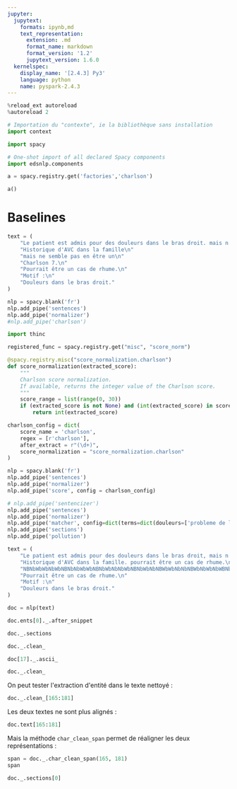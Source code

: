 ```yaml
---
jupyter:
  jupytext:
    formats: ipynb,md
    text_representation:
      extension: .md
      format_name: markdown
      format_version: '1.2'
      jupytext_version: 1.6.0
  kernelspec:
    display_name: '[2.4.3] Py3'
    language: python
    name: pyspark-2.4.3
---
```


```python
%reload_ext autoreload
%autoreload 2
```

```python
# Importation du "contexte", ie la bibliothèque sans installation
import context
```

```python
import spacy
```

```python
# One-shot import of all declared Spacy components
import edsnlp.components
```

```python
a = spacy.registry.get('factories','charlson')
```

```python
a()
```

# Baselines

```python
text = (
    "Le patient est admis pour des douleurs dans le bras droit. mais n'a pas de problème de locomotion. \n"
    "Historique d'AVC dans la famille\n"
    "mais ne semble pas en être un\n"
    "Charlson 7.\n"
    "Pourrait être un cas de rhume.\n"
    "Motif :\n"
    "Douleurs dans le bras droit."
)
```

```python
nlp = spacy.blank('fr')
nlp.add_pipe('sentences')
nlp.add_pipe('normalizer')
#nlp.add_pipe('charlson')
```

```python
import thinc

registered_func = spacy.registry.get("misc", "score_norm")
```

```python
@spacy.registry.misc("score_normalization.charlson")
def score_normalization(extracted_score):
    """
    Charlson score normalization.
    If available, returns the integer value of the Charlson score.
    """
    score_range = list(range(0, 30))
    if (extracted_score is not None) and (int(extracted_score) in score_range):
        return int(extracted_score)

charlson_config = dict(
    score_name = 'charlson',
    regex = [r'charlson'],
    after_extract = r"(\d+)",
    score_normalization = "score_normalization.charlson"
)

nlp = spacy.blank('fr')
nlp.add_pipe('sentences')
nlp.add_pipe('normalizer')
nlp.add_pipe('score', config = charlson_config)
```

```python
# nlp.add_pipe('sentencizer')
nlp.add_pipe('sentences')
nlp.add_pipe('normalizer')
nlp.add_pipe('matcher', config=dict(terms=dict(douleurs=['probleme de locomotion', 'douleurs']), attr='NORM'))
nlp.add_pipe('sections')
nlp.add_pipe('pollution')
```

```python
text = (
    "Le patient est admis pour des douleurs dans le bras droit, mais n'a pas de problème de locomotion. "
    "Historique d'AVC dans la famille. pourrait être un cas de rhume.\n"
    "NBNbWbWbNbWbNBNbNbWbWbNBNbWbNbNbWbNBNbWbNbNBWbWbNbNbNBWbNbWbNbWBNbNbWbNbNBNbWbWbNbWBNbNbWbNBNbWbWbNb\n"
    "Pourrait être un cas de rhume.\n"
    "Motif :\n"
    "Douleurs dans le bras droit."
)
```

```python
doc = nlp(text)
```

```python
doc.ents[0]._.after_snippet
```

```python
doc._.sections
```

```python
doc._.clean_
```

```python
doc[17]._.ascii_
```

```python
doc._.clean_
```

On peut tester l'extraction d'entité dans le texte nettoyé :

```python
doc._.clean_[165:181]
```

Les deux textes ne sont plus alignés :

```python
doc.text[165:181]
```

Mais la méthode `char_clean_span` permet de réaligner les deux représentations :

```python
span = doc._.char_clean_span(165, 181)
span
```

```python
doc._.sections[0]
```

```python

```
